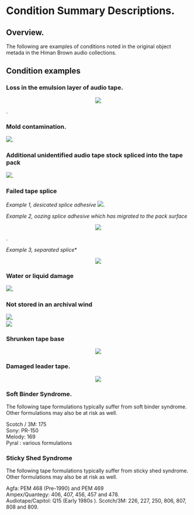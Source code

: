 # Condition Summary Descriptions. 

  
## Overview. 
The following are examples of conditions noted in the original object metada in the Himan Brown audio collections.  

## Condition examples

### Loss in the emulsion layer of audio tape.  
<p align="center"><img src="emusion_1.jpg" /></p>. 

### Mold contamination.  
![](mold_1.jpg). 

### Additional unidentified audio tape stock spliced into the tape pack 
![](multiStock_1.jpg). 

### Failed tape splice   

*Example 1, desicated splice adhesive* 
![](splice_1a.jpg). 

*Example 2, oozing splice adhesive which has migrated to the pack surface*  
<p align="center"><img src="splice_2.jpg" /></p>. 
  
*Example 3, separated splice**  
<p align="center"><img src="splice_3.jpg" /></p>

### Water or liquid damage
![](waterdamage_1.jpg). 

### Not stored in an archival wind 
![](wind_1.jpg).   
![](wind_2.jpg)

### Shrunken tape base 
<p align="center"><img src="shrunken_1.jpg" /></p>

### Damaged leader tape. 
<p align="center"><img src="damagedLeader_1.jpg" /></p>
  
### Soft Binder Syndrome. 

The following tape formulations typically suffer from soft binder syndrome. Other formulations may also be at risk as well.

Scotch / 3M: 175   
Sony: PR-150   
Melody: 169   
Pyral : various formulations   

### Sticky Shed Syndrome
  
  
The following tape formulations typically suffer from sticky shed syndrome.  Other formulations may also be at risk as well.  


Agfa: PEM 468 (Pre-1990) and PEM 469      
Ampex/Quantegy:  406, 407, 456, 457 and 478.    
Audiotape/Capitol: Q15 (Early 1980s ). 
Scotch/3M: 226, 227, 250, 806, 807, 808 and 809.  


